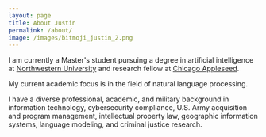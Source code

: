 ```yaml
---
layout: page
title: About Justin
permalink: /about/
image: /images/bitmoji_justin_2.png
---
```


I am currently a Master's student pursuing a degree in artificial intelligence at 
[Northwestern University](https://www.mccormick.northwestern.edu/artificial-intelligence/people/students/2020-21/justin-chae.html)
and research fellow at
[Chicago Appleseed](https://www.chicagoappleseed.org/about-us/our-staff/).

My current academic focus is in the field of natural language processing.

I have a diverse professional, academic, and military background in information technology, 
cybersecurity compliance, U.S. Army acquisition and program management, intellectual property law,
geographic information systems, language modeling, and criminal justice research.
